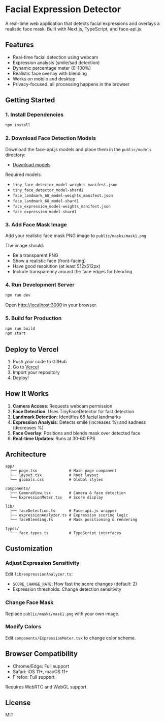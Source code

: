 # Facial Expression Detector

A real-time web application that detects facial expressions and overlays a realistic face mask. Built with Next.js, TypeScript, and face-api.js.

## Features

- Real-time facial detection using webcam
- Expression analysis (smile/sad detection)
- Dynamic percentage meter (0-100%)
- Realistic face overlay with blending
- Works on mobile and desktop
- Privacy-focused: all processing happens in the browser

## Getting Started

### 1. Install Dependencies

```bash
npm install
```

### 2. Download Face Detection Models

Download the face-api.js models and place them in the `public/models` directory:

- [Download models](https://github.com/justadudewhohacks/face-api.js/tree/master/weights)

Required models:
- `tiny_face_detector_model-weights_manifest.json`
- `tiny_face_detector_model-shard1`
- `face_landmark_68_model-weights_manifest.json`
- `face_landmark_68_model-shard1`
- `face_expression_model-weights_manifest.json`
- `face_expression_model-shard1`

### 3. Add Face Mask Image

Add your realistic face mask PNG image to `public/masks/mask1.png`

The image should:
- Be a transparent PNG
- Show a realistic face (front-facing)
- Have good resolution (at least 512x512px)
- Include transparency around the face edges for blending

### 4. Run Development Server

```bash
npm run dev
```

Open [http://localhost:3000](http://localhost:3000) in your browser.

### 5. Build for Production

```bash
npm run build
npm start
```

## Deploy to Vercel

1. Push your code to GitHub
2. Go to [Vercel](https://vercel.com)
3. Import your repository
4. Deploy!

## How It Works

1. **Camera Access**: Requests webcam permission
2. **Face Detection**: Uses TinyFaceDetector for fast detection
3. **Landmark Detection**: Identifies 68 facial landmarks
4. **Expression Analysis**: Detects smile (increases %) and sadness (decreases %)
5. **Face Overlay**: Positions and blends mask over detected face
6. **Real-time Updates**: Runs at 30-60 FPS

## Architecture

```
app/
  ├── page.tsx              # Main page component
  ├── layout.tsx            # Root layout
  └── globals.css           # Global styles

components/
  ├── CameraView.tsx        # Camera & face detection
  └── ExpressionMeter.tsx   # Score display

lib/
  ├── faceDetection.ts      # Face-api.js wrapper
  ├── expressionAnalyzer.ts # Expression scoring logic
  └── faceBlending.ts       # Mask positioning & rendering

types/
  └── face.types.ts         # TypeScript interfaces
```

## Customization

### Adjust Expression Sensitivity

Edit `lib/expressionAnalyzer.ts`:
- `SCORE_CHANGE_RATE`: How fast the score changes (default: 2)
- Expression thresholds: Change detection sensitivity

### Change Face Mask

Replace `public/masks/mask1.png` with your own image.

### Modify Colors

Edit `components/ExpressionMeter.tsx` to change color scheme.

## Browser Compatibility

- Chrome/Edge: Full support
- Safari: iOS 11+, macOS 11+
- Firefox: Full support

Requires WebRTC and WebGL support.

## License

MIT
